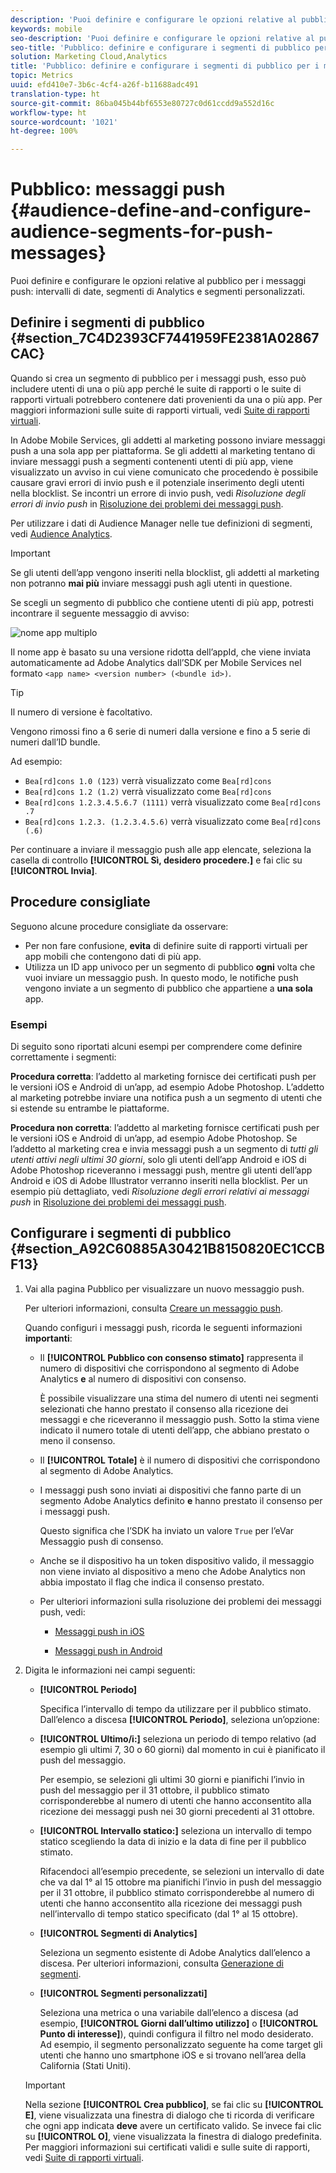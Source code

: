 ```yaml
---
description: 'Puoi definire e configurare le opzioni relative al pubblico per i messaggi push: intervalli di date, segmenti di Analytics e segmenti personalizzati.'
keywords: mobile
seo-description: 'Puoi definire e configurare le opzioni relative al pubblico per i messaggi push: intervalli di date, segmenti di Analytics e segmenti personalizzati.'
seo-title: 'Pubblico: definire e configurare i segmenti di pubblico per i messaggi push'
solution: Marketing Cloud,Analytics
title: 'Pubblico: definire e configurare i segmenti di pubblico per i messaggi push'
topic: Metrics
uuid: efd410e7-3b6c-4cf4-a26f-b11688adc491
translation-type: ht
source-git-commit: 86ba045b44bf6553e80727c0d61ccdd9a552d16c
workflow-type: ht
source-wordcount: '1021'
ht-degree: 100%

---
```



# Pubblico: messaggi push {#audience-define-and-configure-audience-segments-for-push-messages}

Puoi definire e configurare le opzioni relative al pubblico per i messaggi push: intervalli di date, segmenti di Analytics e segmenti personalizzati.

## Definire i segmenti di pubblico {#section_7C4D2393CF7441959FE2381A02867CAC}

Quando si crea un segmento di pubblico per i messaggi push, esso può includere utenti di una o più app perché le suite di rapporti o le suite di rapporti virtuali potrebbero contenere dati provenienti da una o più app. Per maggiori informazioni sulle suite di rapporti virtuali, vedi  [Suite di rapporti virtuali](/help/using/manage-apps/c-mob-vrs.md).

In Adobe Mobile Services, gli addetti al marketing possono inviare messaggi push a una sola app per piattaforma. Se gli addetti al marketing tentano di inviare messaggi push a segmenti contenenti utenti di più app, viene visualizzato un avviso in cui viene comunicato che procedendo è possibile causare gravi errori di invio push e il potenziale inserimento degli utenti nella blocklist. Se incontri un errore di invio push, vedi *Risoluzione degli errori di invio push* in  [Risoluzione dei problemi dei messaggi push](/help/using/in-app-messaging/t-create-push-message/c-schedule-push-message.md).

Per utilizzare i dati di Audience Manager nelle tue definizioni di segmenti, vedi [Audience Analytics](https://docs.adobe.com/content/help/it-IT/analytics/integration/audience-analytics/mc-audiences-aam.html).

>[!IMPORTANT]
>
>Se gli utenti dell’app vengono inseriti nella blocklist, gli addetti al marketing non potranno **mai più** inviare messaggi push agli utenti in questione.

Se scegli un segmento di pubblico che contiene utenti di più app, potresti incontrare il seguente messaggio di avviso:

![nome app multiplo](assets/multiple_appname.png)

Il nome app è basato su una versione ridotta dell’appId, che viene inviata automaticamente ad Adobe Analytics dall’SDK per Mobile Services nel formato `<app name> <version number> (<bundle id>)`.

>[!TIP]
>
>Il numero di versione è facoltativo.

Vengono rimossi fino a 6 serie di numeri dalla versione e fino a 5 serie di numeri dall’ID bundle.

Ad esempio:

* `Bea[rd]cons 1.0 (123)` verrà visualizzato come `Bea[rd]cons`
* `Bea[rd]cons 1.2 (1.2)` verrà visualizzato come `Bea[rd]cons`
* `Bea[rd]cons 1.2.3.4.5.6.7 (1111)` verrà visualizzato come `Bea[rd]cons .7`
* `Bea[rd]cons 1.2.3. (1.2.3.4.5.6)` verrà visualizzato come `Bea[rd]cons (.6)`

Per continuare a inviare il messaggio push alle app elencate, seleziona la casella di controllo **[!UICONTROL Sì, desidero procedere.]** e fai clic su **[!UICONTROL Invia]**.

## Procedure consigliate

Seguono alcune procedure consigliate da osservare:

* Per non fare confusione, **evita** di definire suite di rapporti virtuali per app mobili che contengono dati di più app.
* Utilizza un ID app univoco per un segmento di pubblico **ogni** volta che vuoi inviare un messaggio push.
In questo modo, le notifiche push vengono inviate a un segmento di pubblico che appartiene a **una sola** app.

### Esempi

Di seguito sono riportati alcuni esempi per comprendere come definire correttamente i segmenti:

**Procedura corretta**: l’addetto al marketing fornisce dei certificati push per le versioni iOS e Android di un’app, ad esempio Adobe Photoshop. L’addetto al marketing potrebbe inviare una notifica push a un segmento di utenti che si estende su entrambe le piattaforme.

**Procedura non corretta**: l’addetto al marketing fornisce certificati push per le versioni iOS e Android di un’app, ad esempio Adobe Photoshop. Se l’addetto al marketing crea e invia messaggi push a un segmento di *tutti gli utenti attivi negli ultimi 30 giorni*, solo gli utenti dell’app Android e iOS di Adobe Photoshop riceveranno i messaggi push, mentre gli utenti dell’app Android e iOS di Adobe Illustrator verranno inseriti nella blocklist. Per un esempio più dettagliato, vedi *Risoluzione degli errori relativi ai messaggi push* in  [Risoluzione dei problemi dei messaggi push](/help/using/in-app-messaging/t-create-push-message/c-troubleshooting-push-messaging.md).

## Configurare i segmenti di pubblico {#section_A92C60885A30421B8150820EC1CCBF13}

1. Vai alla pagina Pubblico per visualizzare un nuovo messaggio push.

   Per ulteriori informazioni, consulta [Creare un messaggio push](/help/using/in-app-messaging/t-create-push-message/t-create-push-message.md).

   Quando configuri i messaggi push, ricorda le seguenti informazioni **importanti**:

   * Il **[!UICONTROL Pubblico con consenso stimato]** rappresenta il numero di dispositivi che corrispondono al segmento di Adobe Analytics **e** al numero di dispositivi con consenso.

      È possibile visualizzare una stima del numero di utenti nei segmenti selezionati che hanno prestato il consenso alla ricezione dei messaggi e che riceveranno il messaggio push. Sotto la stima viene indicato il numero totale di utenti dell’app, che abbiano prestato o meno il consenso.

   * Il **[!UICONTROL Totale]** è il numero di dispositivi che corrispondono al segmento di Adobe Analytics.

   * I messaggi push sono inviati ai dispositivi che fanno parte di un segmento Adobe Analytics definito **e** hanno prestato il consenso per i messaggi push.

      Questo significa che l’SDK ha inviato un valore `True` per l’eVar Messaggio push di consenso.

   * Anche se il dispositivo ha un token dispositivo valido, il messaggio non viene inviato al dispositivo a meno che Adobe Analytics non abbia impostato il flag che indica il consenso prestato.

   * Per ulteriori informazioni sulla risoluzione dei problemi dei messaggi push, vedi:

      * [Messaggi push in iOS](https://docs.adobe.com/content/help/it-IT/mobile-services/ios/messaging-ios/push-messaging/push-messaging.html)

      * [Messaggi push in Android](https://docs.adobe.com/content/help/it-IT/mobile-services/android/messaging-android/push-messaging/push-messaging.html)

1. Digita le informazioni nei campi seguenti:

   * **[!UICONTROL Periodo]**

      Specifica l’intervallo di tempo da utilizzare per il pubblico stimato. Dall’elenco a discesa **[!UICONTROL Periodo]**, seleziona un’opzione:

   * **[!UICONTROL Ultimo/i:]** seleziona un periodo di tempo relativo (ad esempio gli ultimi 7, 30 o 60 giorni) dal momento in cui è pianificato il push del messaggio.

      Per esempio, se selezioni gli ultimi 30 giorni e pianifichi l’invio in push del messaggio per il 31 ottobre, il pubblico stimato corrisponderebbe al numero di utenti che hanno acconsentito alla ricezione dei messaggi push nei 30 giorni precedenti al 31 ottobre.

   * **[!UICONTROL Intervallo statico:]** seleziona un intervallo di tempo statico scegliendo la data di inizio e la data di fine per il pubblico stimato.

      Rifacendoci all’esempio precedente, se selezioni un intervallo di date che va dal 1° al 15 ottobre ma pianifichi l’invio in push del messaggio per il 31 ottobre, il pubblico stimato corrisponderebbe al numero di utenti che hanno acconsentito alla ricezione dei messaggi push nell’intervallo di tempo statico specificato (dal 1° al 15 ottobre).

   * **[!UICONTROL Segmenti di Analytics]**

      Seleziona un segmento esistente di Adobe Analytics dall’elenco a discesa. Per ulteriori informazioni, consulta [Generazione di segmenti](https://docs.adobe.com/content/help/it-IT/analytics/components/segmentation/segmentation-workflow/seg-build.html).

   * **[!UICONTROL Segmenti personalizzati]**

      Seleziona una metrica o una variabile dall’elenco a discesa (ad esempio, **[!UICONTROL Giorni dall’ultimo utilizzo]** o **[!UICONTROL Punto di interesse]**), quindi configura il filtro nel modo desiderato. Ad esempio, il segmento personalizzato seguente ha come target gli utenti che hanno uno smartphone iOS e si trovano nell’area della California (Stati Uniti).
   >[!IMPORTANT]
   >
   >Nella sezione **[!UICONTROL Crea pubblico]**, se fai clic su **[!UICONTROL E]**, viene visualizzata una finestra di dialogo che ti ricorda di verificare che ogni app indicata **deve** avere un certificato valido. Se invece fai clic su **[!UICONTROL O]**, viene visualizzata la finestra di dialogo predefinita. Per maggiori informazioni sui certificati validi e sulle suite di rapporti, vedi [Suite di rapporti virtuali](/help/using/manage-apps/c-mob-vrs.md).
